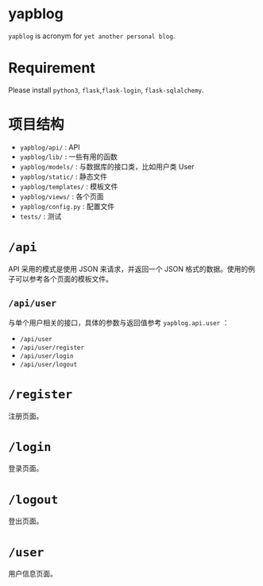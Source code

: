 # yapblog

`yapblog` is acronym for `yet another personal blog`.

# Requirement

Please install `python3`, `flask`,`flask-login`, `flask-sqlalchemy`.

# 项目结构

+ `yapblog/api/` : API
+ `yapblog/lib/` : 一些有用的函数
+ `yapblog/models/` : 与数据库的接口类，比如用户类 User
+ `yapblog/static/` : 静态文件
+ `yapblog/templates/` : 模板文件
+ `yapblog/views/` : 各个页面
+ `yapblog/config.py` : 配置文件
+ `tests/` : 测试

# `/api`

API 采用的模式是使用 JSON 来请求，并返回一个 JSON 格式的数据。使用的例子可以参考各个页面的模板文件。

## `/api/user`
与单个用户相关的接口，具体的参数与返回值参考 `yapblog.api.user` ：

+ `/api/user`
+ `/api/user/register`
+ `/api/user/login`
+ `/api/user/logout`

# `/register`
注册页面。

# `/login`
登录页面。

# `/logout`
登出页面。

# `/user`
用户信息页面。
